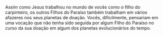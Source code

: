 ﻿Assim como Jesus trabalhou no mundo de vocês como o filho do carpinteiro, os outros Filhos do Paraíso também trabalham em vários afazeres nos seus planetas de doação. Vocês, dificilmente, pensariam em uma vocação que não tenha sido seguida por algum Filho do Paraíso no curso da sua doação em algum dos planetas evolucionários do tempo.